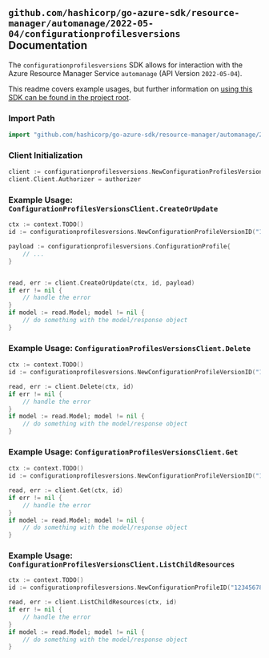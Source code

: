 
## `github.com/hashicorp/go-azure-sdk/resource-manager/automanage/2022-05-04/configurationprofilesversions` Documentation

The `configurationprofilesversions` SDK allows for interaction with the Azure Resource Manager Service `automanage` (API Version `2022-05-04`).

This readme covers example usages, but further information on [using this SDK can be found in the project root](https://github.com/hashicorp/go-azure-sdk/tree/main/docs).

### Import Path

```go
import "github.com/hashicorp/go-azure-sdk/resource-manager/automanage/2022-05-04/configurationprofilesversions"
```


### Client Initialization

```go
client := configurationprofilesversions.NewConfigurationProfilesVersionsClientWithBaseURI("https://management.azure.com")
client.Client.Authorizer = authorizer
```


### Example Usage: `ConfigurationProfilesVersionsClient.CreateOrUpdate`

```go
ctx := context.TODO()
id := configurationprofilesversions.NewConfigurationProfileVersionID("12345678-1234-9876-4563-123456789012", "example-resource-group", "configurationProfileValue", "versionValue")

payload := configurationprofilesversions.ConfigurationProfile{
	// ...
}


read, err := client.CreateOrUpdate(ctx, id, payload)
if err != nil {
	// handle the error
}
if model := read.Model; model != nil {
	// do something with the model/response object
}
```


### Example Usage: `ConfigurationProfilesVersionsClient.Delete`

```go
ctx := context.TODO()
id := configurationprofilesversions.NewConfigurationProfileVersionID("12345678-1234-9876-4563-123456789012", "example-resource-group", "configurationProfileValue", "versionValue")

read, err := client.Delete(ctx, id)
if err != nil {
	// handle the error
}
if model := read.Model; model != nil {
	// do something with the model/response object
}
```


### Example Usage: `ConfigurationProfilesVersionsClient.Get`

```go
ctx := context.TODO()
id := configurationprofilesversions.NewConfigurationProfileVersionID("12345678-1234-9876-4563-123456789012", "example-resource-group", "configurationProfileValue", "versionValue")

read, err := client.Get(ctx, id)
if err != nil {
	// handle the error
}
if model := read.Model; model != nil {
	// do something with the model/response object
}
```


### Example Usage: `ConfigurationProfilesVersionsClient.ListChildResources`

```go
ctx := context.TODO()
id := configurationprofilesversions.NewConfigurationProfileID("12345678-1234-9876-4563-123456789012", "example-resource-group", "configurationProfileValue")

read, err := client.ListChildResources(ctx, id)
if err != nil {
	// handle the error
}
if model := read.Model; model != nil {
	// do something with the model/response object
}
```
